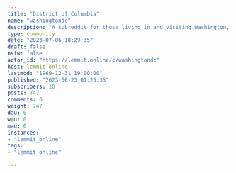```yaml
---
title: "District of Columbia" 
name: "washingtondc"
description: "A subreddit for those living in and visiting Washington, DC and the immediate surrounding area. The humidity will pass, and remember: stand on..."
type: community
date: "2023-07-06 18:29:35"
draft: false
nsfw: false
actor_id: "https://lemmit.online/c/washingtondc"
host: lemmit.online
lastmod: "1969-12-31 19:00:00"
published: "2023-06-23 01:25:35"
subscribers: 10
posts: 747
comments: 0
weight: 747
dau: 0
wau: 0
mau: 0
instances:
- "lemmit_online"
tags: 
- "lemmit_online"

---
```

